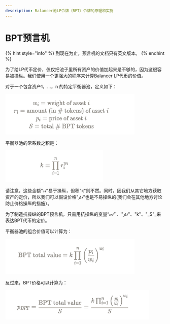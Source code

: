 ```yaml
---
description: Balancer池LP令牌（BPT）令牌的原理和实施
---
```


# BPT预言机

{% hint style="info" %}
到现在为止，预言机的文档只有英文版本。
{% endhint %}

为了给LP代币定价，仅仅把池子里所有资产的价值加起来是不够的，因为这很容易被操纵。我们使用一个更强大的程序来计算Balancer LP代币的价值。

对于一个包含资产1，...，n 的特定平衡器池，定义如下：

![](../../../.gitbook/assets/公式1.png)

平衡器池的常系数之积是：

![](../../../.gitbook/assets/公式2.png)

请注意，这些金额"𝓇𝒾"易于操纵，但积"k"则不然。同时，因我们从其它地方获取资产的定价，所以我们可以假设价格"𝓅𝒾"也是不易操纵的(我们会在其他地方讨论防止价格操纵的措施）。

为了制造抗操纵的BPT预言机，只需用抗操纵的变量“𝓌𝒾” 、"𝓅𝒾"、"k"、"_S"_来表达BPT代币的定价。

平衡器池的组合价值可以计算为：

![](../../../.gitbook/assets/公式3.png)

反过来，BPT价格可以计算为：

![](../../../.gitbook/assets/公式4.png)
